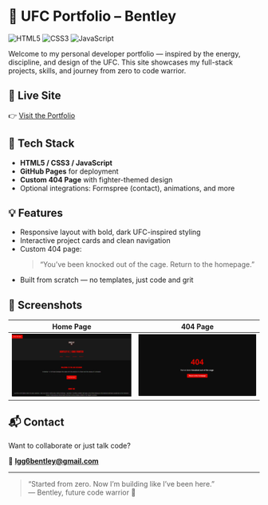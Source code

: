 # 🥋 UFC Portfolio – Bentley

![HTML5](https://img.shields.io/badge/HTML5-E34F26?style=flat&logo=html5&logoColor=white)
![CSS3](https://img.shields.io/badge/CSS3-1572B6?style=flat&logo=css3&logoColor=white)
![JavaScript](https://img.shields.io/badge/JavaScript-F7DF1E?style=flat&logo=javascript&logoColor=black)

Welcome to my personal developer portfolio — inspired by the energy, discipline, and design of the UFC. This site showcases my full-stack projects, skills, and journey from zero to code warrior.

## 🔗 Live Site

👉 [Visit the Portfolio](https://lgg6bentley.github.io/ufc-portfolio/)

## 🧰 Tech Stack

- **HTML5 / CSS3 / JavaScript**
- **GitHub Pages** for deployment
- **Custom 404 Page** with fighter-themed design
- Optional integrations: Formspree (contact), animations, and more

## 💡 Features

- Responsive layout with bold, dark UFC-inspired styling
- Interactive project cards and clean navigation
- Custom 404 page:  
  > “You’ve been knocked out of the cage. Return to the homepage.”
- Built from scratch — no templates, just code and grit

## 📸 Screenshots

| Home Page | 404 Page |
|-----------|----------|
| ![Home](./assets/home-screenshot.png) | ![404 Page](./assets/404_knockedoutofthecage.png)|

## 📬 Contact

Want to collaborate or just talk code?

📧 **lgg6bentley@gmail.com**

---

> “Started from zero. Now I’m building like I’ve been here.”  
> — Bentley, future code warrior 🥋
